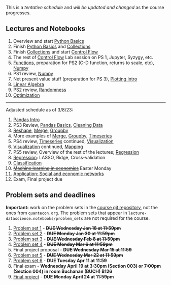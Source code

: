 This is a *tentative schedule* and *will be updated and changed* as the course progresses.

## Lectures and Notebooks
1. Overview and start [Python Basics](https://datascience.quantecon.org/python_fundamentals/basics.html)
2. Finish [Python Basics](https://datascience.quantecon.org/python_fundamentals/basics.html) and [Collections](https://datascience.quantecon.org/python_fundamentals/collections.html)
3. Finish [Collections](https://datascience.quantecon.org/python_fundamentals/collections.html) and start [Control Flow](https://datascience.quantecon.org/python_fundamentals/control_flow.html)
4. The rest of [Control Flow](https://datascience.quantecon.org/python_fundamentals/control_flow.html) Lab session on PS 1, Jupyter, Syzygy, etc. 
5. [Functions](https://datascience.quantecon.org/python_fundamentals/functions.html), preparation for PS2 (C-D function, returns to scale, etc), [Numpy](https://datascience.quantecon.org/scientific/numpy_arrays.html)
6. PS1 review, [Numpy](https://datascience.quantecon.org/scientific/numpy_arrays.html)
7. Net present value stuff (preparation for PS 3), [Plotting Intro](https://datascience.quantecon.org/scientific/plotting.html)
8. [Linear Algebra](https://datascience.quantecon.org/scientific/applied_linalg.html) 
9.  PS2 review, [Randomness](https://datascience.quantecon.org/scientific/randomness.html)
10. [Optimization](https://datascience.quantecon.org/scientific/optimization.html)

_________________________________________________
Adjusted schedule as of 3/8/23:
1. [Pandas Intro](https://datascience.quantecon.org/pandas/intro.html)
2. PS3 Review, [Pandas Basics](https://datascience.quantecon.org/pandas/basics.html), [Cleaning Data](https://datascience.quantecon.org/pandas/data_clean.html)
3. [Reshape](https://datascience.quantecon.org/pandas/reshape.html), [Merge](https://datascience.quantecon.org/pandas/merge.html), [Groupby](https://datascience.quantecon.org/pandas/groupby.html)
4. More examples of [Merge](https://datascience.quantecon.org/pandas/merge.html), [Groupby](https://datascience.quantecon.org/pandas/groupby.html), [Timeseries](https://datascience.quantecon.org/pandas/timeseries.html)
5. PS4 review, [Timeseries](https://datascience.quantecon.org/pandas/timeseries.html) continued, [Visualization](https://datascience.quantecon.org/applications/visualization_rules.html)
6. [Visualization](https://datascience.quantecon.org/applications/visualization_rules.html) continued, [Mapping](https://datascience.quantecon.org/applications/maps.html)
7. PS5 review, Overview of the rest of the lectures; [Regression](https://datascience.quantecon.org/applications/regression.html)
8. [Regression](https://datascience.quantecon.org/applications/regression.html): LASSO, Ridge, Cross-validation
9. [Classification](https://datascience.quantecon.org/applications/regression.html)
10. ~~[Machine learning in economics](https://datascience.quantecon.org/applications/ml_in_economics.html)~~ Easter Monday
11. [Application: Social and economic networks](https://github.com/doctor-phil/analyzing-economic-networks/blob/main/Analyzing_economic_networks.ipynb)
12. Exam, Final project due

## Problem sets and deadlines
**Important:** work on the problem sets in the [course git repository](https://github.com/doctor-phil/ECON323_2023_Spring/tree/master/problem_sets), not the ones from `quantecon.org`. The problem sets that appear in `lecture-datascience.notebooks/problem_sets` are not required for the course.
1. [Problem set 1](https://github.com/doctor-phil/ECON323_2023_Spring/tree/master/problem_sets/problem_set_1.ipynb) - ~~**DUE Wednesday Jan 18 at 11:59pm**~~
2. [Problem set 2](https://github.com/doctor-phil/ECON323_2023_Spring/tree/master/problem_sets/problem_set_2.ipynb) - ~~**DUE Monday Jan 30 at 11:59pm**~~
3. [Problem set 3](https://github.com/doctor-phil/ECON323_2023_Spring/tree/master/problem_sets/problem_set_2.ipynb) - ~~**DUE Wednesday Feb 8 at 11:59pm**~~
4. [Problem set 4](https://github.com/doctor-phil/ECON323_2023_Spring/tree/master/problem_sets/problem_set_4.ipynb) - ~~**DUE Monday Mar 6 at 11:59pm**~~
5. Final project proposal - ~~**DUE Wednesday Mar 15 at 11:59**~~
6. [Problem set 5](https://github.com/doctor-phil/ECON323_2023_Spring/tree/master/problem_sets/problem_set_5.ipynb) - ~~**DUE Wednesday Mar 22 at 11:59pm**~~
7. [Problem set 6](https://github.com/doctor-phil/ECON323_2023_Spring/tree/master/problem_sets/problem_set_6.ipynb) - **DUE Tuesday Apr 11 at 11:59**
8. Final exam - **Wednesday April 19 at 3:30pm (Section 003) or 7:00pm (Section 004) in room Buchanan (BUCH) B126**
9. [Final project](https://github.com/doctor-phil/ECON323_2023_Spring/blob/main/final_project.md) - **DUE Monday April 24 at 11:59pm**
